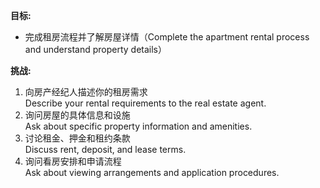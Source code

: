 **目标:**
- 完成租房流程并了解房屋详情（Complete the apartment rental process and understand property details）

**挑战:**
1. 向房产经纪人描述你的租房需求  
    Describe your rental requirements to the real estate agent.  
2. 询问房屋的具体信息和设施  
    Ask about specific property information and amenities.  
3. 讨论租金、押金和租约条款  
    Discuss rent, deposit, and lease terms.  
4. 询问看房安排和申请流程  
    Ask about viewing arrangements and application procedures.
